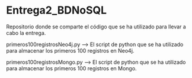 # Entrega2_BDNoSQL
Repositorio donde se comparte el código que se ha utilizado para llevar a cabo la entrega.

primeros100registrosNeo4j.py --> El script de python que se ha utilizado para almacenar los primeros 100 registros en Neo4j.

primeros100registrosMongo.py --> El script de python que se ha utilizado para almacenar los primeros 100 registros en Mongo.
